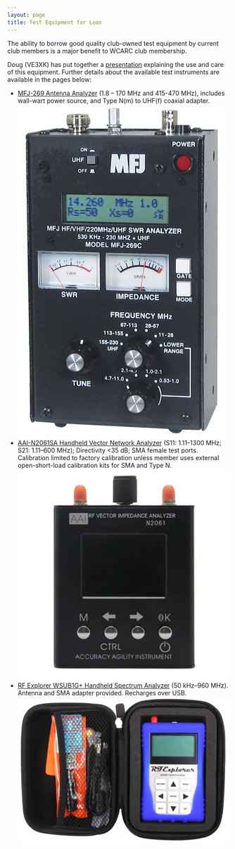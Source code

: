 ```yaml
---
layout: page
title: Test Equipment for Loan
---
```


The ability to borrow good quality club-owned test equipment by current club members is a major benefit to WCARC club membership.

Doug (VE3XK) has put together a [presentation](../presentations/ve3xk_wcarc_test_equipment.pdf) explaining the use and care of this equipment. Further details about the available test instruments are available in the pages below:

* [MFJ-269 Antenna Analyzer](mfj-269.html) (1.8 – 170 MHz and 415-470 MHz), includes wall-wart power source, and Type N(m) to UHF(f) coaxial adapter. ![MFJ-269](mfj-269-small.jpg)
* [AAI-N2061SA Handheld Vector Network Analyzer](aai-n2061sa.html) (S11: 1.11–1300 MHz; S21: 1.11–600 MHz); Directivity <35 dB; SMA female test ports. Calibration limited to factory calibration unless member uses external open-short-load calibration kits for SMA and Type N. ![AAI N2061SA](aai-n2061sa.jpg)
* [RF Explorer WSUB1G+ Handheld Spectrum Analyzer](rf-explorer.html) (50 kHz–960 MHz). Antenna and SMA adapter provided. Recharges over USB. ![RF Explorer WSUB1G+](rf-explorer-wsub1g-cropped.jpg)
